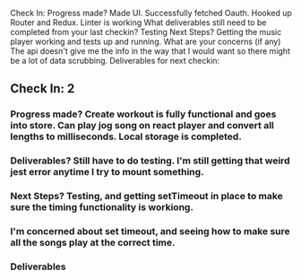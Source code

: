 
Check In:
Progress made? Made UI. Successfully fetched Oauth. Hooked up Router and Redux. Linter is working
What deliverables still need to be completed from your last checkin? Testing
Next Steps? Getting the music player working and tests up and running.
What are your concerns (if any) The api doesn't give me the info in the way that I would want so there might be a lot of data scrubbing.
Deliverables for next checkin:


## Check In: 2

### Progress made? Create workout is fully functional and goes into store. Can play jog song on react player and convert all lengths to milliseconds. Local storage is completed.

### Deliverables? Still have to do testing. I'm still getting that weird jest error anytime I try to mount something.

### Next Steps? Testing, and getting setTimeout in place to make sure the timing functionality is workiong.

### I'm concerned about set timeout, and seeing how to make sure all the songs play at the correct time.

### Deliverables
